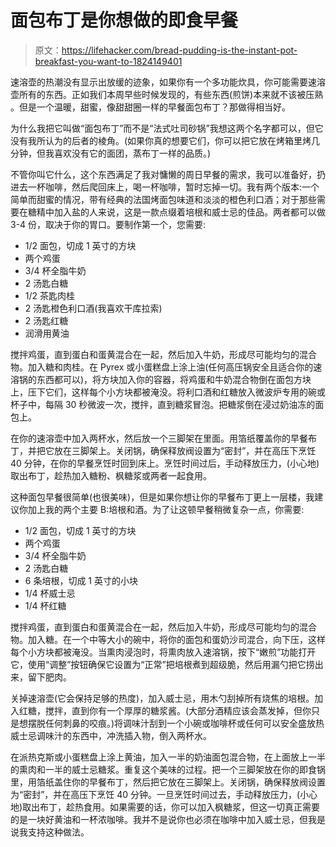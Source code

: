 # 面包布丁是你想做的即食早餐

> 原文：<https://lifehacker.com/bread-pudding-is-the-instant-pot-breakfast-you-want-to-1824149401>

速溶壶的热潮没有显示出放缓的迹象，如果你有一个多功能炊具，你可能需要速溶壶所有的东西。正如我们本周早些时候发现的，有些东西(煎饼)本来就不该被压熟 。但是一个温暖，甜蜜，像甜甜圈一样的早餐面包布丁？那做得相当好。



为什么我把它叫做“面包布丁”而不是“法式吐司砂锅”我想这两个名字都可以，但它没有我所认为的后者的棱角。(如果你真的想要它们，你可以把它放在烤箱里烤几分钟，但我喜欢没有它的面团，蒸布丁一样的品质。)

不管你叫它什么，这个东西满足了我对慵懒的周日早餐的需求，我可以准备好，扔进去一杯咖啡，然后爬回床上，喝一杯咖啡，暂时忘掉一切。我有两个版本:一个简单而甜蜜的情况，带有经典的法国烤面包味道和淡淡的橙色利口酒；对于那些需要在糖精中加入盐的人来说，这是一款点缀着培根和威士忌的佳品。两者都可以做 3-4 份，取决于你的胃口。要制作第一个，您需要:

*   1/2 面包，切成 1 英寸的方块
*   两个鸡蛋
*   3/4 杯全脂牛奶
*   2 汤匙白糖
*   1/2 茶匙肉桂
*   2 汤匙橙色利口酒(我喜欢干库拉索)
*   2 汤匙红糖
*   润滑用黄油

搅拌鸡蛋，直到蛋白和蛋黄混合在一起，然后加入牛奶，形成尽可能均匀的混合物。加入糖和肉桂。在 Pyrex 或小蛋糕盘上涂上油(任何高压锅安全且适合你的速溶锅的东西都可以)，将方块加入你的容器，将鸡蛋和牛奶混合物倒在面包方块上，压下它们，这样每个小方块都被淹没。将利口酒和红糖放入微波炉专用的碗或杯子中，每隔 30 秒微波一次，搅拌，直到糖浆冒泡。把糖浆倒在浸过奶油冻的面包上。

在你的速溶壶中加入两杯水，然后放一个三脚架在里面。用箔纸覆盖你的早餐布丁，并把它放在三脚架上。关闭锅，确保释放阀设置为“密封”，并在高压下烹饪 40 分钟，在你的早餐烹饪时回到床上。烹饪时间过后，手动释放压力，(小心地)取出布丁，趁热加入糖粉、枫糖浆或两者一起食用。

这种面包早餐很简单(也很美味)，但是如果你想让你的早餐布丁更上一层楼，我建议你加上我的两个主要 B:培根和酒。为了让这顿早餐稍微复杂一点，你需要:

*   1/2 面包，切成 1 英寸的方块
*   两个鸡蛋
*   3/4 杯全脂牛奶
*   2 汤匙白糖
*   6 条培根，切成 1 英寸的小块
*   1/4 杯威士忌
*   1/4 杯红糖

搅拌鸡蛋，直到蛋白和蛋黄混合在一起，然后加入牛奶，形成尽可能均匀的混合物。加入糖。在一个中等大小的碗中，将你的面包和蛋奶沙司混合，向下压，这样每个小方块都被淹没。当熏肉浸泡时，将熏肉放入速溶锅，按下“嫩煎”功能打开它，使用“调整”按钮确保它设置为“正常”把培根煮到超级脆，然后用漏勺把它捞出来，留下肥肉。

关掉速溶壶(它会保持足够的热度)，加入威士忌，用木勺刮掉所有烧焦的培根。加入红糖，搅拌，直到你有一个厚厚的糖浆酱。(大部分酒精应该会蒸发掉，但你只是想摆脱任何刺鼻的咬痕。)将调味汁刮到一个小碗或咖啡杯或任何可以安全盛放热威士忌调味汁的东西中，冲洗插入物，倒入两杯水。

在派热克斯或小蛋糕盘上涂上黄油，加入一半的奶油面包混合物，在上面放上一半的熏肉和一半的威士忌糖浆。重复这个美味的过程。把一个三脚架放在你的即食锅里，用箔纸盖住你的早餐布丁，然后把它放在三脚架上。关闭锅，确保释放阀设置为“密封”，并在高压下烹饪 40 分钟。一旦烹饪时间过去，手动释放压力，(小心地)取出布丁，趁热食用。如果需要的话，你可以加入枫糖浆，但这一切真正需要的是一块好黄油和一杯浓咖啡。我并不是说你也必须在咖啡中加入威士忌，但我是说我支持这种做法。